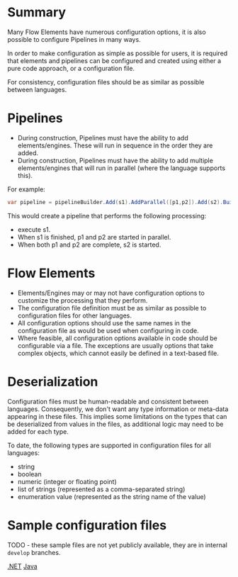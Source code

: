 # Summary

Many Flow Elements have numerous configuration options, it is also possible
to configure Pipelines in many ways.

In order to make configuration as simple as possible for users, it is required 
that elements and pipelines can be configured and created using either a pure 
code approach, or a configuration file.

For consistency, configuration files should be as similar as possible between 
languages.

# Pipelines

- During construction, Pipelines must have the ability to add elements/engines. These will run in 
  sequence in the order they are added.
- During construction, Pipelines must have the ability to add multiple elements/engines that will run 
  in parallel (where the language supports this).

For example:

```c#
var pipeline = pipelineBuilder.Add(s1).AddParallel([p1,p2]).Add(s2).Build()
```

This would create a pipeline that performs the following processing:
- execute s1. 
- When s1 is finished, p1 and p2 are started in parallel.
- When both p1 and p2 are complete, s2 is started.

# Flow Elements 

- Elements/Engines may or may not have configuration options to customize the 
  processing that they perform.
- The configuration file definition must be as similar as possible to configuration 
  files for other languages.
- All configuration options should use the same names in the configuration file 
  as would be used when configuring in code.
- Where feasible, all configuration options available in code should be configurable 
  via a file. The exceptions are usually options that take complex objects, which 
  cannot easily be defined in a text-based file.

# Deserialization

Configuration files must be human-readable and consistent between languages.
Consequently, we don't want any type information or meta-data appearing in
these files. This implies some limitations on the types that can be deserialized 
from values in the files, as additional logic may need to be added for each type.

To date, the following types are supported in configuration files for all languages:

- string
- boolean
- numeric (integer or floating point)
- list of strings (represented as a comma-separated string)
- enumeration value (represented as the string name of the value)

# Sample configuration files

TODO - these sample files are not yet publicly available, they are in 
internal `develop` branches.

[.NET](https://github.com/51Degrees/device-detection-dotnet/blob/master/Examples/sample-configuration.json)
[Java](https://github.com/51Degrees/device-detection-java/blob/master/device-detection.examples/console/src/main/resources/gettingStartedOnPrem.xml)



